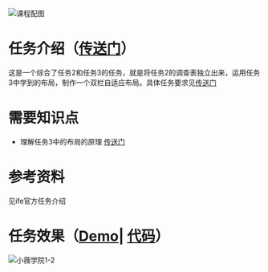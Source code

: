 ![课程配图](http://gss0.baidu.com/9rkZbzqaKgQUohGko9WTAnF6hhy/mms-res/fed/ife/ife_tutor/课程配图.3fb31f3e5af7e8d7.jpg)
# 任务介绍（[传送门](http://ife.baidu.com/course/detail/id/96)）
这是一个综合了任务2和任务3的任务，就是将任务2的调查表独立出来，运用任务3中学到的布局，制作一个双栏自适应布局。具体任务要求见[传送门](http://ife.baidu.com/course/detail/id/96)
# 需要知识点
+ 理解任务3中的布局的原理  [传送门](http://www.xluos.com/index.php/archives/705/)
# 参考资料
见ife官方任务介绍
# 任务效果（[Demo](https://xluos.github.io/ife/%E5%B0%8F%E8%96%87%E5%AD%A6%E9%99%A2/1-5.html)| [代码](https://github.com/xluos/ife)）
![小薇学院1-2](http://7xrp04.com1.z0.glb.clouddn.com/task_1_5_1.jpg)